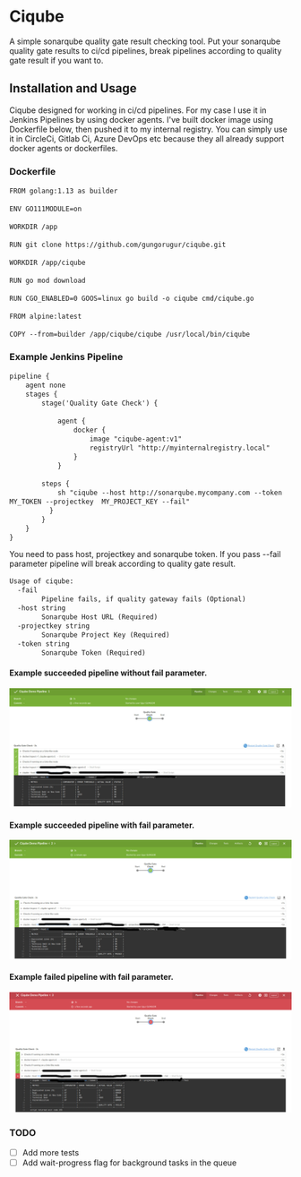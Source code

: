 # Ciqube

A simple sonarqube quality gate result checking tool. Put your sonarqube quality gate results to ci/cd pipelines, break pipelines according to quality gate result if you want to.

## Installation and Usage

Ciqube designed for working in ci/cd pipelines. For my case I use it in Jenkins Pipelines by using docker agents. I've built docker image using Dockerfile below, then pushed it to my internal registry. You can simply use it in CircleCi, Gitlab Ci, Azure DevOps etc because they all already support docker agents or dockerfiles.

### Dockerfile
```
FROM golang:1.13 as builder

ENV GO111MODULE=on

WORKDIR /app

RUN git clone https://github.com/gungorugur/ciqube.git

WORKDIR /app/ciqube

RUN go mod download

RUN CGO_ENABLED=0 GOOS=linux go build -o ciqube cmd/ciqube.go

FROM alpine:latest

COPY --from=builder /app/ciqube/ciqube /usr/local/bin/ciqube

```

### Example Jenkins Pipeline
```
pipeline {
    agent none
    stages {
        stage('Quality Gate Check') {
            
            agent {
                docker {
                    image "ciqube-agent:v1"
                    registryUrl "http://myinternalregistry.local"
                }
            }
           
        steps {       
            sh "ciqube --host http://sonarqube.mycompany.com --token MY_TOKEN --projectkey  MY_PROJECT_KEY --fail"
          }
        }
    }
}
```

You need to pass host, projectkey and sonarqube token. If you pass --fail parameter pipeline will break according to quality gate result.

```
Usage of ciqube:
  -fail
        Pipeline fails, if quality gateway fails (Optional)
  -host string
        Sonarqube Host URL (Required)
  -projectkey string
        Sonarqube Project Key (Required)
  -token string
        Sonarqube Token (Required)

```

#### Example succeeded pipeline without fail parameter.
<img src="assets/pipelinedemo1.jpeg" width="600">

#### Example succeeded pipeline with fail parameter.
<img src="assets/pipelinedemo2.jpeg" width="600">

#### Example failed pipeline with fail parameter.
<img src="assets/pipelinedemo3.jpeg" width="600">


### TODO

- [ ] Add more tests
- [ ] Add wait-progress flag for background tasks in the queue